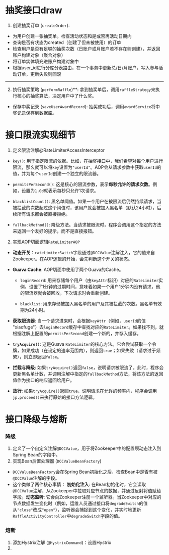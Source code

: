 # 抽奖接口draw
1. 创建抽奖订单 (`createOrder`): 
-    为用户创建一张抽奖单。检查活动状态和是或否再活动日期内
- 查询是否有状态为created（创建了但未被使用）的订单
- 检查用户是否有足够的抽奖次数（日账户或月账户若不存在则创建），并返回账户构建对象（聚合对象）
- 将订单实体填充进账户构建对象中
- 根据user_id进行分库分表路由，在一个事务中更新总/日/月账户，写入参与活动订单，更新失败则回滚

 ---
    
2. 执行抽奖策略 (`performRaffle`)**: 拿到抽奖单后，调用`raffleStrategy`来执行核心的抽奖算法，决定用户中了什么奖。
    
-   保存中奖记录 (`saveUserAwardRecord`): 抽奖成功后，调用`awardService`将中奖记录保存到数据库。



# 接口限流实现细节
1. 定义限流注解@RateLimiterAccessInterceptor
-   `key()`: 用于指定限流的依据。比如，在抽奖接口中，我们希望对每个用户进行限流，那么就可以将`key`设置为`"userId"`。AOP会从请求参数中获取`userId`的值，并为每个`userId`创建一个独立的限流器。
    
-   `permitsPerSecond()`: 这是核心的限流参数，表示**每秒允许的请求次数**。例如，设置为`1.0d`就表示每秒只允许1次请求。
    
-   `blacklistCount()`: 黑名单阈值。如果一个用户在被限流后仍然持续请求，当被拦截的次数超过这个阈值时，该用户就会被加入黑名单（默认24小时），后续所有请求都会被直接拒绝。
    
-   `fallbackMethod()`: 降级方法。当请求被限流时，程序会调用这个指定的方法来返回一个友好的提示，而不是直接报错。

2. 实现AOP切面逻辑`RateLimiterAOP`
-   **动态开关**：`rateLimiterSwitch`字段通过`@DCCValue`注解注入，它的值来自Zookeeper。在AOP逻辑的开始，会先判断这个开关的状态。
    
-   **Guava Cache**: AOP切面中使用了两个Guava的Cache。
    
    -   `loginRecord`: 用来存储每个用户（由`keyAttr`标识）对应的`RateLimiter`实例。设置了1分钟的过期时间，意味着如果一个用户1分钟内没有请求，他的限流器就会被回收，下次请求时会重新创建。
        
    -   `blacklist`: 用来存储被加入黑名单的用户及其被拦截的次数。黑名单有效期为24小时。
        
-   **获取限流器**: 当一个请求进来时，会根据`keyAttr`（例如，`userId`的值 "xiaofuge"）去`loginRecord`缓存中查找对应的`RateLimiter`。如果找不到，就根据注解上配置的`permitsPerSecond`创建一个新的，并存入缓存。
    
-   **`tryAcquire()`**: 这是Guava `RateLimiter`的核心方法。它会尝试获取一个令牌，如果成功（在设定的速率范围内），则返回`true`；如果失败（请求过于频繁），则立即返回`false`。
    
-   **拦截与降级**: 如果`tryAcquire()`返回`false`，说明请求被限流了。此时，程序会更新黑名单计数，并调用注解中指定的`fallbackMethod`方法，将该方法的返回值作为接口的响应返回给用户。
    
-   **放行**: 如果`tryAcquire()`返回`true`，说明请求在允许的频率内，程序会调用`jp.proceed()`来执行原始的接口方法逻辑。

# 接口降级与熔断
### 降级
1. 定义了一个自定义注解`@DCCValue`，用于将Zookeeper中的配置项动态注入到Spring Bean的字段中。
2. 实现Bean后置处理器 (`DCCValueBeanFactory`)
- `DCCValueBeanFactory`会在Spring Bean初始化之后，检查Bean中是否有被`@DCCValue`注解的字段。
- 这个类做了两件核心事情： **初始化注入**: 在Bean初始化时，它会读取`@DCCValue`注解，从Zookeeper中拉取对应节点的数据，并通过反射将值赋给字段。**动态监听**: 它会向Zookeeper注册一个监听器。当Zookeeper中对应的节点数据发生变化时（例如，运维人员通过接口将`degradeSwitch`的值从`"close"`改成`"open"`），监听器会捕捉到这个变化，并实时地更新`RaffleActivityController`中`degradeSwitch`字段的值。

### 熔断
1. 添加Hystrix注解 (`@HystrixCommand`)：设置Hystrix
2. 
<!--stackedit_data:
eyJoaXN0b3J5IjpbNzI0MTA3NTc1LC0xMjk1NTI1MTQ3LDE1Nj
kxMTM3NjFdfQ==
-->